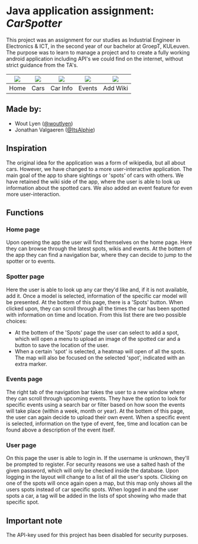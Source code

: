 # Java application assignment: *CarSpotter*
This project was an assignment for our studies as Industrial Engineer in Electronics & ICT, in the second year of our bachelor at GroepT, KULeuven.
The purpose was to learn to manage a project and to create a fully working android application including API's we could find on the internet, without strict guidance from the TA's.

![](/asserts/Home.jpg) | ![](/asserts/Cars.jpg) | ![](/asserts/Car_Info.jpg) | ![](/asserts/Events.jpg) | ![](/asserts/Add_Wiki.jpg) 
:--:|:--: |:--: |:--: |:--:
Home | Cars | Car Info | Events | Add Wiki

## Made by:
- Wout Lyen ([@woutlyen](https://www.github.com/woutlyen))
- Jonathan Valgaeren ([@ItsAlphie](https://www.github.com/ItsAlphie))

## Inspiration
The original idea for the application was a form of wikipedia, but all about cars. However, we have changed to a more user-interactive application. The main goal of the app to share sightings or 'spots' of cars with others. We have retained the wiki side of the app, where the user is able to look up information about the spotted cars. We also added an event feature for even more user-interaction.
## Functions
### Home page
Upon opening the app the user will find themselves on the home page. Here they can browse through the latest spots, wikis and events. At the bottem of the app they can find a navigation bar, where they can decide to jump to the spotter or to events.
### Spotter page
Here the user is able to look up any car they'd like and, if it is not available, add it. Once a model is selected, information of the specific car model will be presented. At the bottem of this page, there is a 'Spots' button. When clicked upon, they can scroll through all the times the car has been spotted with information on time and location. From this list there are two possible choices:
* At the bottem of the 'Spots' page the user can select to add a spot, which will open a menu to upload an image of the spotted car and a button to save the location of the user.
* When a certain 'spot' is selected, a heatmap will open of all the spots. The map will also be focused on the selected 'spot', indicated with an extra marker.
### Events page
The right tab of the navigation bar takes the user to a new window where they can scroll through upcoming events. They have the option to look for specific events using a search bar or filter based on how soon the events will take place (within a week, month or year). At the bottem of this page, the user can again decide to upload their own event.
When a specific event is selected, information on the type of event, fee, time and location can be found above a description of the event itself.
### User page
On this page the user is able to login in. If the username is unknown, they'll be prompted to register. For security reasons we use a salted hash of the given password, which will only be checked inside the database.
Upon logging in the layout will change to a list of all the user's spots. Clicking on one of the spots will once again open a map, but this map only shows all the users spots instead of car specific spots.
When logged in and the user spots a car, a tag will be added in the lists of spot showing who made that specific spot.

## Important note
The API-key used for this project has been disabled for security purposes.
